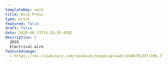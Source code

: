 ```yaml
---
templateKey: work
title: Wire Press
type: print
featured: false
draft: false
date: 2020-08-13T14:25:55.656Z
description: |
  2019
  Electrical wire
featuredimage:
  - https://res.cloudinary.com/candusen/image/upload/v1600701297/IMG_7769_qb7jav.jpg
---
```

